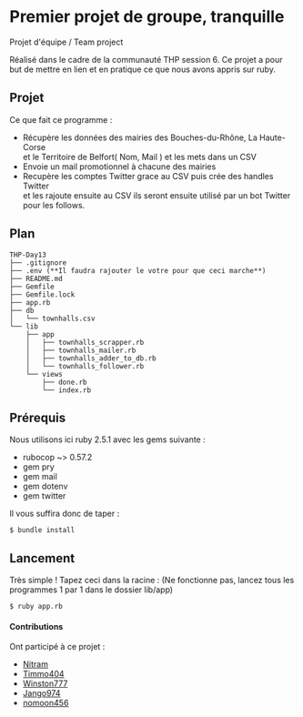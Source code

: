 # Premier projet de groupe, tranquille

Projet d'équipe / Team project


Réalisé dans le cadre de la communauté THP session 6.
Ce projet a pour but de mettre en lien et en pratique
ce que nous avons appris sur ruby.

## Projet
Ce que fait ce programme : 
- Récupère les données des mairies des Bouches-du-Rhône, La Haute-Corse<br/>et le Territoire de Belfort( Nom, Mail ) et les mets dans un CSV
- Envoie un mail promotionnel à chacune des mairies
- Recupère les comptes Twitter grace au CSV puis crée des handles Twitter<br/> et les rajoute ensuite au CSV
ils seront ensuite utilisé par un bot Twitter pour les follows.

## Plan 
```
THP-Day13
├── .gitignore
├── .env (**Il faudra rajouter le votre pour que ceci marche**)
├── README.md
├── Gemfile
├── Gemfile.lock
├── app.rb
├── db
│   └── townhalls.csv
└── lib
    ├── app
    │   ├── townhalls_scrapper.rb
    │   ├── townhalls_mailer.rb
    │   ├── townhalls_adder_to_db.rb
    │   └── townhalls_follower.rb
    └── views
        ├── done.rb
        └── index.rb
```
## Prérequis

Nous utilisons ici ruby 2.5.1
avec les gems suivante :
- rubocop ~> 0.57.2
- gem pry
- gem mail
- gem dotenv
- gem twitter

Il vous suffira donc de taper :


```
$ bundle install

```
## Lancement
Très simple ! Tapez ceci dans la racine :
(Ne fonctionne pas, lancez tous les programmes 1 par 1 dans le dossier lib/app)
```
$ ruby app.rb
```

#### Contributions
Ont participé à ce projet : 
- [Nitram](https://github.com/mrtintin13130)
- [Timmo404](https://github.com/timmo404)
- [Winston777](https://github.com/winston777)
- [Jango974](https://github.com/jango974)
- [nomoon456](https://github.com/nomoon456)
